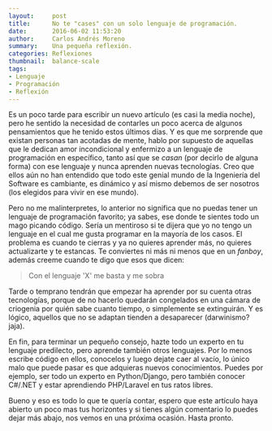 ```yaml
---
layout:     post
title:      No te "cases" con un solo lenguaje de programación.
date:       2016-06-02 11:53:20
author:     Carlos Andrés Moreno
summary:   	Una pequeña reflexión.
categories: Reflexiones
thumbnail:  balance-scale
tags:
- Lenguaje
- Programación
- Reflexión
---
```

Es un poco tarde para escribir un nuevo artículo (es casi la media noche), pero he sentido la necesidad de contarles un poco acerca de algunos pensamientos que he tenido estos últimos días. Y es que me sorprende que existan personas tan acotadas de mente, hablo por supuesto de aquellas que le dedican amor incondicional y enfermizo a un lenguaje de programación en específico, tanto así que se _casan_ (por decirlo de alguna forma) con ese lenguaje y nunca aprenden nuevas tecnologías. Creo que ellos aún no han entendido que todo este genial mundo de la Ingeniería del Software es cambiante, es dinámico y así mismo debemos de ser nosotros (los elegidos para vivir en ese mundo).

Pero no me malinterpretes, lo anterior no significa que no puedas tener un lenguaje de programación favorito; ya sabes, ese donde te sientes todo un mago picando código. Sería un mentiroso si te dijera que yo no tengo un lenguaje en el cual me gusta programar en la mayoría de los casos. El problema es cuando te cierras y ya no quieres aprender más, no quieres actualizarte y te estancas. Te conviertes ni más ni menos que en un _fanboy_, además creeme cuando te digo que esos que dicen:

> Con el lenguaje 'X' me basta y me sobra

Tarde o temprano tendrán que empezar ha aprender por su cuenta otras tecnologías, porque de no hacerlo quedarán congelados en una cámara de criogenia por quién sabe cuanto tiempo, o simplemente se extinguirán. Y es lógico, aquellos que no se adaptan tienden a desaparecer (darwinismo? jaja).

En fin, para terminar un pequeño consejo, hazte todo un experto en tu lenguaje predilecto, pero aprende también otros lenguajes. Por lo menos escribe código en ellos, conocelos y luego dejate caer al vacío, lo único malo que puede pasar es que adquieras nuevos conocimientos. Puedes por ejemplo, ser todo un experto en Python/Django, pero también conocer C#/.NET y estar aprendiendo PHP/Laravel en tus ratos libres. 

Bueno y eso es todo lo que te quería contar, espero que este artículo haya abierto un poco mas tus horizontes y si tienes algún comentario lo puedes dejar más abajo, nos vemos en una próxima ocasión. Hasta pronto.